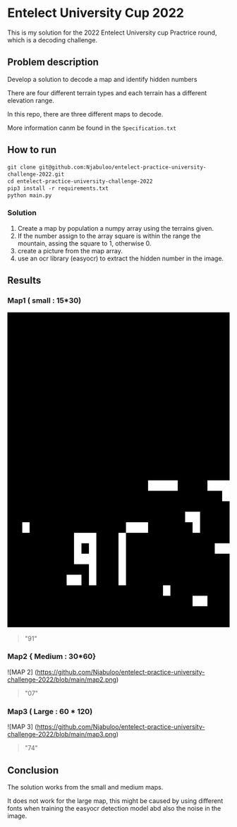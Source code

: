 # Entelect University Cup 2022

This is my solution for the 2022 Entelect University cup Practrice round, which is a decoding challenge.

## Problem description

Develop a solution to decode a map and identify hidden numbers

There are four different terrain types and each terrain has a different elevation range.

In this repo, there are three different maps to decode.

More information canm be found in the `Specification.txt`

## How to run

```
git clone git@github.com:Njabuloo/entelect-practice-university-challenge-2022.git
cd entelect-practice-university-challenge-2022
pip3 install -r requirements.txt
python main.py
```

### Solution

1. Create a map by population a numpy array using the terrains given.
2.  If the number assign to the array square is within the range the mountain, assing the square to 1, otherwise 0.
3.  create a picture from the map array.
4.  use an ocr library (easyocr) to extract the hidden number in the image.

## Results 

### Map1 ( small : 15*30)
![MAP 1](https://github.com/Njabuloo/entelect-practice-university-challenge-2022/blob/main/map1.png)
> "91"

### Map2 { Medium : 30*60}
![MAP 2] (https://github.com/Njabuloo/entelect-practice-university-challenge-2022/blob/main/map2.png)
>"07"

### Map3 ( Large : 60 * 120)
![MAP 3] (https://github.com/Njabuloo/entelect-practice-university-challenge-2022/blob/main/map3.png)
>"74"

## Conclusion

The solution works from the small and medium maps. 

It does not work for the large map, this might be caused by using different fonts when training the easyocr detection model abd also the noise in the image.
